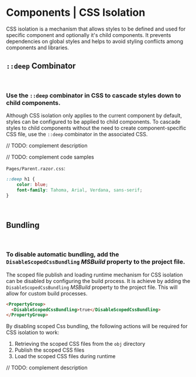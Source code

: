 # Components | CSS Isolation

CSS isolation is a mechanism that allows styles to be defined and used for specific component and optionally it's child components. It prevents dependencies on global styles
and helps to avoid styling conflicts among components and libraries.
<br>


## `::deep` Combinator
<br>


### Use the `::deep` combinator in CSS to cascade styles down to child components.

Although CSS isolation only applies to the current component by default, styles can be configured to be applied to child components. To cascade styles to child 
components without the need to create component-specific CSS file, use the `::deep` combinator in the associated CSS.

// TODO: complement description

// TODO: complement code samples

`Pages/Parent.razor.css`:

```css
::deep h1 {
    color: blue;
    font-family: Tahoma, Arial, Verdana, sans-serif;
}
```
<br>


## Bundling
<br>


### To disable automatic bundling, add the `DisableScopedCssBundling` _MSBuild_ property to the project file.

The scoped file publish and loading runtime mechanism for CSS isolation can be disabled by configuring the build process. It is achieve by adding the `DisableScopedCssBundling`
_MSBuild_ property to the project file. This will allow for custom build processes.

```html
<PropertyGroup>
  <DisableScopedCssBundling>true</DisableScopedCssBundling>
</PropertyGroup>
```

By disabling scoped Css bundling, the following actions will be required for CSS isolation to work:
1. Retrieving the scoped CSS files from the `obj` directory
2. Publish the scoped CSS files
3. Load the scoped CSS files during runtime

// TODO: complement description
<br>